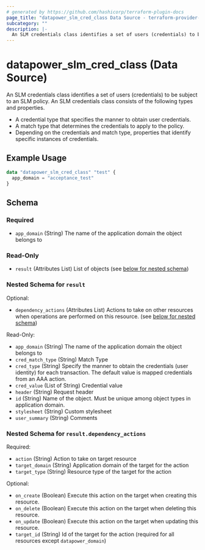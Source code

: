 ```yaml
---
# generated by https://github.com/hashicorp/terraform-plugin-docs
page_title: "datapower_slm_cred_class Data Source - terraform-provider-datapower"
subcategory: ""
description: |-
  An SLM credentials class identifies a set of users (credentials) to be subject to an SLM policy. An SLM credentials class consists of the following types and properties. A credential type that specifies the manner to obtain user credentials.A match type that determines the credentials to apply to the policy.Depending on the credentials and match type, properties that identify specific instances of credentials.
---
```


# datapower_slm_cred_class (Data Source)

An SLM credentials class identifies a set of users (credentials) to be subject to an SLM policy. An SLM credentials class consists of the following types and properties. <ul><li>A credential type that specifies the manner to obtain user credentials.</li><li>A match type that determines the credentials to apply to the policy.</li><li>Depending on the credentials and match type, properties that identify specific instances of credentials.</li></ul>

## Example Usage

```terraform
data "datapower_slm_cred_class" "test" {
  app_domain = "acceptance_test"
}
```

<!-- schema generated by tfplugindocs -->
## Schema

### Required

- `app_domain` (String) The name of the application domain the object belongs to

### Read-Only

- `result` (Attributes List) List of objects (see [below for nested schema](#nestedatt--result))

<a id="nestedatt--result"></a>
### Nested Schema for `result`

Optional:

- `dependency_actions` (Attributes List) Actions to take on other resources when operations are performed on this resource. (see [below for nested schema](#nestedatt--result--dependency_actions))

Read-Only:

- `app_domain` (String) The name of the application domain the object belongs to
- `cred_match_type` (String) Match Type
- `cred_type` (String) Specify the manner to obtain the credentials (user identity) for each transaction. The default value is mapped credentials from an AAA action.
- `cred_value` (List of String) Credential value
- `header` (String) Request header
- `id` (String) Name of the object. Must be unique among object types in application domain.
- `stylesheet` (String) Custom stylesheet
- `user_summary` (String) Comments

<a id="nestedatt--result--dependency_actions"></a>
### Nested Schema for `result.dependency_actions`

Required:

- `action` (String) Action to take on target resource
- `target_domain` (String) Application domain of the target for the action
- `target_type` (String) Resource type of the target for the action

Optional:

- `on_create` (Boolean) Execute this action on the target when creating this resource.
- `on_delete` (Boolean) Execute this action on the target when deleting this resource.
- `on_update` (Boolean) Execute this action on the target when updating this resource.
- `target_id` (String) Id of the target for the action (required for all resources except `datapower_domain`)
